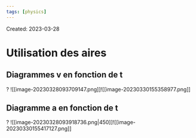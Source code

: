 ```yaml
---
tags: [physics] 
---
```

Created: 2023-03-28

# Utilisation des aires
## Diagrammes v en fonction de t
?
![[image-20230328093709147.png]]![[image-20230330155358977.png]]
<!--SR:!2023-04-02,3,250-->


<!--SR:!2023-04-01,3,250-->

## Diagramme a en fonction de t
?
![[image-20230328093918736.png|450]]![[image-20230330155417127.png]]


<!--SR:!2023-04-01,3,250-->




